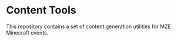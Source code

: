 # Content Tools

This repository contains a set of content generation utilities for MZE Minecraft events.
